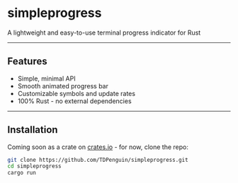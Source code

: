 # simpleprogress

A lightweight and easy-to-use terminal progress indicator for Rust

---

## Features
- Simple, minimal API
- Smooth animated progress bar
- Customizable symbols and update rates
- 100% Rust - no external dependencies

---

## Installation
Coming soon as a crate on [crates.io](https://crates.io) - for now, clone the repo:

```bash
git clone https://github.com/TDPenguin/simpleprogress.git
cd simpleprogress
cargo run